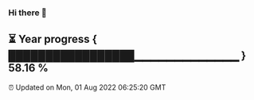 ### Hi there 👋
⏳ Year progress { █████████████████▁▁▁▁▁▁▁▁▁▁▁▁▁ } 58.16 %
---
⏰ Updated on Mon, 01 Aug 2022 06:25:20 GMT

